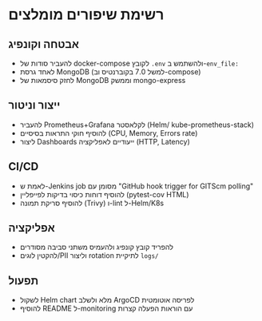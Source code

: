 # רשימת שיפורים מומלצים

## אבטחה וקונפיג
- להעביר סודות של docker-compose לקובץ `.env` ולהשתמש ב-`env_file:`
- לאחד גרסת MongoDB (למשל 7.0 בקוברנטיס וב-compose)
- לחזק סיסמאות של MongoDB וממשק mongo-express

## ייצור וניטור
- להעביר Prometheus+Grafana לקלאסטר (Helm/ kube-prometheus-stack)
- להוסיף חוקי התראות בסיסיים (CPU, Memory, Errors rate)
- ליצור Dashboards ייעודיים לאפליקציה (HTTP, Latency)

## CI/CD
- לאמת ש-Jenkins job מסומן עם "GitHub hook trigger for GITScm polling"
- להוסיף דוחות כיסוי בדיקות לפייפליין (pytest-cov HTML)
- להוסיף סריקת תמונה (Trivy) ו-lint ל-Helm/K8s

## אפליקציה
- להפריד קובץ קונפיג ולהעמיס משתני סביבה מסודרים
- להקטין לוגים/PII וליצור rotation לתיקיית `logs/`

## תפעול
- לשקול Helm chart מלא ולשלב ArgoCD לפריסה אוטומטית
- להוסיף README ל-monitoring עם הוראות הפעלה קצרות
